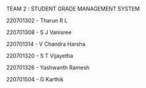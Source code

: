 TEAM 2 : STUDENT GRADE MANAGEMENT SYSTEM

220701302 - Tharun R L

220701308 - S J Vanisree

220701314 - V Chandra Harsha

220701320 - S T Vijayetha

220701326 - Yashwanth Ramesh

220701504 - G Karthik
